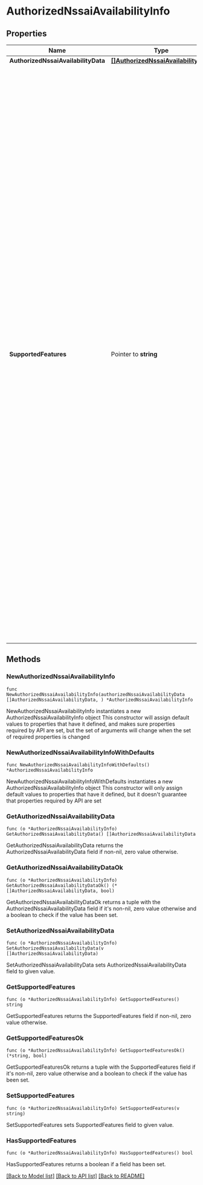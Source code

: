 # AuthorizedNssaiAvailabilityInfo

## Properties

Name | Type | Description | Notes
------------ | ------------- | ------------- | -------------
**AuthorizedNssaiAvailabilityData** | [**[]AuthorizedNssaiAvailabilityData**](AuthorizedNssaiAvailabilityData.md) |  | 
**SupportedFeatures** | Pointer to **string** | A string used to indicate the features supported by an API that is used as defined in clause  6.6 in 3GPP TS 29.500. The string shall contain a bitmask indicating supported features in  hexadecimal representation Each character in the string shall take a value of \&quot;0\&quot; to \&quot;9\&quot;,  \&quot;a\&quot; to \&quot;f\&quot; or \&quot;A\&quot; to \&quot;F\&quot; and shall represent the support of 4 features as described in  table 5.2.2-3. The most significant character representing the highest-numbered features shall  appear first in the string, and the character representing features 1 to 4 shall appear last  in the string. The list of features and their numbering (starting with 1) are defined  separately for each API. If the string contains a lower number of characters than there are  defined features for an API, all features that would be represented by characters that are not  present in the string are not supported.  | [optional] 

## Methods

### NewAuthorizedNssaiAvailabilityInfo

`func NewAuthorizedNssaiAvailabilityInfo(authorizedNssaiAvailabilityData []AuthorizedNssaiAvailabilityData, ) *AuthorizedNssaiAvailabilityInfo`

NewAuthorizedNssaiAvailabilityInfo instantiates a new AuthorizedNssaiAvailabilityInfo object
This constructor will assign default values to properties that have it defined,
and makes sure properties required by API are set, but the set of arguments
will change when the set of required properties is changed

### NewAuthorizedNssaiAvailabilityInfoWithDefaults

`func NewAuthorizedNssaiAvailabilityInfoWithDefaults() *AuthorizedNssaiAvailabilityInfo`

NewAuthorizedNssaiAvailabilityInfoWithDefaults instantiates a new AuthorizedNssaiAvailabilityInfo object
This constructor will only assign default values to properties that have it defined,
but it doesn't guarantee that properties required by API are set

### GetAuthorizedNssaiAvailabilityData

`func (o *AuthorizedNssaiAvailabilityInfo) GetAuthorizedNssaiAvailabilityData() []AuthorizedNssaiAvailabilityData`

GetAuthorizedNssaiAvailabilityData returns the AuthorizedNssaiAvailabilityData field if non-nil, zero value otherwise.

### GetAuthorizedNssaiAvailabilityDataOk

`func (o *AuthorizedNssaiAvailabilityInfo) GetAuthorizedNssaiAvailabilityDataOk() (*[]AuthorizedNssaiAvailabilityData, bool)`

GetAuthorizedNssaiAvailabilityDataOk returns a tuple with the AuthorizedNssaiAvailabilityData field if it's non-nil, zero value otherwise
and a boolean to check if the value has been set.

### SetAuthorizedNssaiAvailabilityData

`func (o *AuthorizedNssaiAvailabilityInfo) SetAuthorizedNssaiAvailabilityData(v []AuthorizedNssaiAvailabilityData)`

SetAuthorizedNssaiAvailabilityData sets AuthorizedNssaiAvailabilityData field to given value.


### GetSupportedFeatures

`func (o *AuthorizedNssaiAvailabilityInfo) GetSupportedFeatures() string`

GetSupportedFeatures returns the SupportedFeatures field if non-nil, zero value otherwise.

### GetSupportedFeaturesOk

`func (o *AuthorizedNssaiAvailabilityInfo) GetSupportedFeaturesOk() (*string, bool)`

GetSupportedFeaturesOk returns a tuple with the SupportedFeatures field if it's non-nil, zero value otherwise
and a boolean to check if the value has been set.

### SetSupportedFeatures

`func (o *AuthorizedNssaiAvailabilityInfo) SetSupportedFeatures(v string)`

SetSupportedFeatures sets SupportedFeatures field to given value.

### HasSupportedFeatures

`func (o *AuthorizedNssaiAvailabilityInfo) HasSupportedFeatures() bool`

HasSupportedFeatures returns a boolean if a field has been set.


[[Back to Model list]](../README.md#documentation-for-models) [[Back to API list]](../README.md#documentation-for-api-endpoints) [[Back to README]](../README.md)


